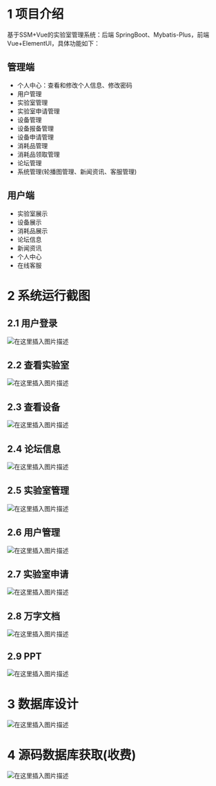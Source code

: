 # 1 项目介绍
基于SSM+Vue的实验室管理系统：后端 SpringBoot、Mybatis-Plus，前端Vue+ElementUI，具体功能如下：
## 管理端
- 个人中心：查看和修改个人信息、修改密码
- 用户管理
- 实验室管理
- 实验室申请管理
- 设备管理
- 设备报备管理
- 设备申请管理
- 消耗品管理
- 消耗品领取管理
- 论坛管理
- 系统管理(轮播图管理、新闻资讯、客服管理)

## 用户端
- 实验室展示
- 设备展示
- 消耗品展示
- 论坛信息
- 新闻资讯
- 个人中心
- 在线客服
# 2 系统运行截图
## 2.1 用户登录
![在这里插入图片描述](images/01.png)
## 2.2 查看实验室
![在这里插入图片描述](images/02.png)
## 2.3 查看设备
![在这里插入图片描述](images/03.png)
## 2.4 论坛信息
![在这里插入图片描述](images/04.png)
## 2.5 实验室管理
![在这里插入图片描述](images/05.png)
## 2.6 用户管理
![在这里插入图片描述](images/06.png)
## 2.7 实验室申请
![在这里插入图片描述](images/07.png)
## 2.8 万字文档
![在这里插入图片描述](images/08.png)
## 2.9 PPT
![在这里插入图片描述](images/09.png)
# 3 数据库设计
![在这里插入图片描述](images/10.png)
# 4 源码数据库获取(收费)
![在这里插入图片描述](images/11.png)
